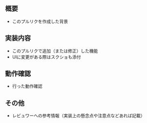 ## 概要

* このプルリクを作成した背景

## 実装内容

* このプルリクで追加（または修正）した機能
* UIに変更がある際はスクショも添付

## 動作確認

* 行った動作確認

## その他

* レビュワーへの参考情報（実装上の懸念点や注意点などあれば記載）